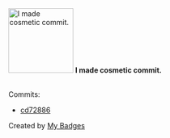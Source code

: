 <img src="https://my-badges.github.io/my-badges/cosmetic-commit.png" alt="I made cosmetic commit." title="I made cosmetic commit." width="128">
<strong>I made cosmetic commit.</strong>
<br><br>

Commits:

- <a href="https://github.com/WCY-dt/blog/commit/cd7288674c0fed543e5e026f595d7b6fa7bb0fea">cd72886</a>


Created by <a href="https://github.com/my-badges/my-badges">My Badges</a>